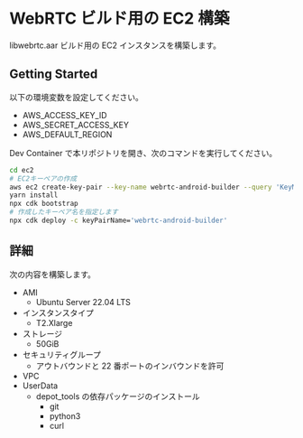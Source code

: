 # WebRTC ビルド用の EC2 構築

libwebrtc.aar ビルド用の EC2 インスタンスを構築します。

## Getting Started

以下の環境変数を設定してください。

- AWS_ACCESS_KEY_ID
- AWS_SECRET_ACCESS_KEY
- AWS_DEFAULT_REGION

Dev Container で本リポジトリを開き、次のコマンドを実行してください。

```sh
cd ec2
# EC2キーペアの作成
aws ec2 create-key-pair --key-name webrtc-android-builder --query 'KeyMaterial' --key-type 'ed25519' --output text > webrtc-android-builder.pem
yarn install
npx cdk bootstrap
# 作成したキーペア名を指定します
npx cdk deploy -c keyPairName='webrtc-android-builder'
```

## 詳細

次の内容を構築します。

- AMI
  - Ubuntu Server 22.04 LTS
- インスタンスタイプ
  - T2.Xlarge
- ストレージ
  - 50GiB
- セキュリティグループ
  - アウトバウンドと 22 番ポートのインバウンドを許可
- VPC
- UserData
  - depot_tools の依存パッケージのインストール
    - git
    - python3
    - curl
